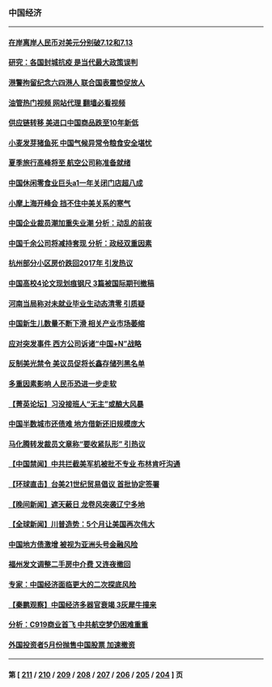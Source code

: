 ### 中国经济
---
#### [在岸离岸人民币对美元分别破7.12和7.13](../../pages/ncid283/n14010323.md?06060045) 
#### [研究：各国封城抗疫 是当代最大政策误判](../../pages/ncid283/n14010427.md?06060045) 
#### [港警拘留纪念六四港人 联合国表震惊促放人](../../pages/ncid283/n14010296.md?06060045) 
#### [油管热门视频 网站代理 翻墙必看视频](http://138.2.39.72:81/youtube.html?epic-marker?06060045)
#### [供应链转移 美进口中国商品跌至10年新低](../../pages/ncid283/n14009843.md?06060045) 
#### [小麦发芽猪鱼死 中国气候异常令粮食安全堪忧](../../pages/ncid283/n14009934.md?06060045) 
#### [夏季旅行高峰将至 航空公司称准备就绪](../../pages/ncid283/n14009816.md?06060045) 
#### [中国休闲零食业巨头a1一年关闭门店超八成](../../pages/ncid283/n14009465.md?06060045) 
#### [小摩上海开峰会 挡不住中美关系的寒气](../../pages/ncid283/n14009421.md?06060045) 
#### [中国企业裁员潮加重失业潮 分析：动乱的前夜](../../pages/ncid283/n14009441.md?06060045) 
#### [中国千余公司将减持套现 分析：政经双重因素](../../pages/ncid283/n14009425.md?06060045) 
#### [杭州部分小区房价跌回2017年 引发热议](../../pages/ncid283/n14009299.md?06060045) 
#### [中国高校4论文现划痕钢尺 3篇被国际期刊撤稿](../../pages/ncid283/n14009316.md?06060045) 
#### [河南当局称对未就业毕业生动态清零 引质疑](../../pages/ncid283/n14009101.md?06060045) 
#### [中国新生儿数量不断下滑 相关产业市场萎缩](../../pages/ncid283/n14009070.md?06060045) 
#### [应对突发事件 西方公司诉诸“中国+N”战略](../../pages/ncid283/n14009051.md?06060045) 
#### [反制美光禁令 美议员促将长鑫存储列黑名单](../../pages/ncid283/n14009028.md?06060045) 
#### [多重因素影响 人民币恐进一步走软](../../pages/ncid283/n14009024.md?06060045) 
#### [【菁英论坛】习没接班人“无主”或酿大风暴](../../pages/ncid283/n14009004.md?06060045) 
#### [中国半数城市还债难 地方借新还旧规模庞大](../../pages/ncid283/n14008739.md?06060045) 
#### [马化腾转发裁员文章称“要收紧队形” 引热议](../../pages/ncid283/n14008774.md?06060045) 
#### [【中国禁闻】中共拦截美军机被批不专业 布林肯吁沟通](../../pages/ncid283/n14008325.md?06060045) 
#### [【环球直击】台美21世纪贸易倡议 首批协定签署](../../pages/ncid283/n14008316.md?06060045) 
#### [【晚间新闻】遮天蔽日 龙卷风突袭辽宁多地](../../pages/ncid283/n14008164.md?06060045) 
#### [【全球新闻】川普造势：5个月让美国再次伟大](../../pages/ncid283/n14008712.md?06060045) 
#### [中国地方债激增 被视为亚洲头号金融风险](../../pages/ncid283/n14008642.md?06060045) 
#### [福州发文调整二手房中介费 又连夜撤回](../../pages/ncid283/n14008597.md?06060045) 
#### [专家：中国经济面临更大的二次探底风险](../../pages/ncid283/n14008429.md?06060045) 
#### [【秦鹏观察】中国经济多器官衰竭 3灰犀牛撞来](../../pages/ncid283/n14008419.md?06060045) 
#### [分析：C919商业首飞 中共航空梦仍困难重重](../../pages/ncid283/n14008296.md?06060045) 
#### [外国投资者5月份抛售中国股票 加速撤资](../../pages/ncid283/n14008362.md?06060045) 

---
#### 第 [ [211](./211.md?06060045) / [210](./210.md?06060045) / [209](./209.md?06060045) / [208](./208.md?06060045) / [207](./207.md?06060045) / [206](./206.md?06060045) / [205](./205.md?06060045) / [204](./204.md?06060045) ] 页
